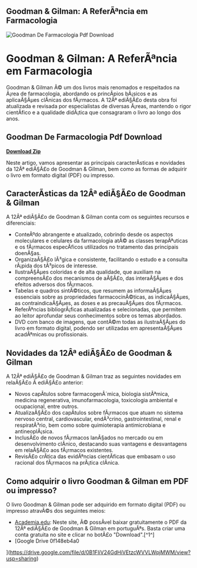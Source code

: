## Goodman & Gilman: A ReferÃªncia em Farmacologia

 
![Goodman De Farmacologia Pdf Download](https://imgv2-1-f.scribdassets.com/img/document/410390382/original/ee85e06d12/1681930315?v=1)

 
# Goodman & Gilman: A ReferÃªncia em Farmacologia
 
Goodman & Gilman Ã© um dos livros mais renomados e respeitados na Ã¡rea de farmacologia, abordando os princÃ­pios bÃ¡sicos e as aplicaÃ§Ãµes clÃ­nicas dos fÃ¡rmacos. A 12Âª ediÃ§Ã£o desta obra foi atualizada e revisada por especialistas de diversas Ã¡reas, mantendo o rigor cientÃ­fico e a qualidade didÃ¡tica que consagraram o livro ao longo dos anos.
 
## Goodman De Farmacologia Pdf Download


[**Download Zip**](https://www.google.com/url?q=https%3A%2F%2Furluss.com%2F2tKZQo&sa=D&sntz=1&usg=AOvVaw1wJup0FsYUA5gCExVRJgWp)

 
Neste artigo, vamos apresentar as principais caracterÃ­sticas e novidades da 12Âª ediÃ§Ã£o de Goodman & Gilman, bem como as formas de adquirir o livro em formato digital (PDF) ou impresso.
 
## CaracterÃ­sticas da 12Âª ediÃ§Ã£o de Goodman & Gilman
 
A 12Âª ediÃ§Ã£o de Goodman & Gilman conta com os seguintes recursos e diferenciais:
 
- ConteÃºdo abrangente e atualizado, cobrindo desde os aspectos moleculares e celulares da farmacologia atÃ© as classes terapÃªuticas e os fÃ¡rmacos especÃ­ficos utilizados no tratamento das principais doenÃ§as.
- OrganizaÃ§Ã£o lÃ³gica e consistente, facilitando o estudo e a consulta rÃ¡pida dos tÃ³picos de interesse.
- IlustraÃ§Ãµes coloridas e de alta qualidade, que auxiliam na compreensÃ£o dos mecanismos de aÃ§Ã£o, das interaÃ§Ãµes e dos efeitos adversos dos fÃ¡rmacos.
- Tabelas e quadros sintÃ©ticos, que resumem as informaÃ§Ãµes essenciais sobre as propriedades farmacocinÃ©ticas, as indicaÃ§Ãµes, as contraindicaÃ§Ãµes, as doses e as precauÃ§Ãµes dos fÃ¡rmacos.
- ReferÃªncias bibliogrÃ¡ficas atualizadas e selecionadas, que permitem ao leitor aprofundar seus conhecimentos sobre os temas abordados.
- DVD com banco de imagens, que contÃ©m todas as ilustraÃ§Ãµes do livro em formato digital, podendo ser utilizadas em apresentaÃ§Ãµes acadÃªmicas ou profissionais.

## Novidades da 12Âª ediÃ§Ã£o de Goodman & Gilman
 
A 12Âª ediÃ§Ã£o de Goodman & Gilman traz as seguintes novidades em relaÃ§Ã£o Ã  ediÃ§Ã£o anterior:

- Novos capÃ­tulos sobre farmacogenÃ´mica, biologia sistÃªmica, medicina regenerativa, imunofarmacologia, toxicologia ambiental e ocupacional, entre outros.
- AtualizaÃ§Ã£o dos capÃ­tulos sobre fÃ¡rmacos que atuam no sistema nervoso central, cardiovascular, endÃ³crino, gastrointestinal, renal e respiratÃ³rio, bem como sobre quimioterapia antimicrobiana e antineoplÃ¡sica.
- InclusÃ£o de novos fÃ¡rmacos lanÃ§ados no mercado ou em desenvolvimento clÃ­nico, destacando suas vantagens e desvantagens em relaÃ§Ã£o aos fÃ¡rmacos existentes.
- RevisÃ£o crÃ­tica das evidÃªncias cientÃ­ficas que embasam o uso racional dos fÃ¡rmacos na prÃ¡tica clÃ­nica.

## Como adquirir o livro Goodman & Gilman em PDF ou impresso?
 
O livro Goodman & Gilman pode ser adquirido em formato digital (PDF) ou impresso atravÃ©s dos seguintes meios:

- [Academia.edu](https://www.academia.edu/49202496/As_Bases_Farmacol%C3%B3gicas_da_terap%C3%AAutica_Goodman_and_Gilman_12a_Edi%C3%A7%C3%A3o): Neste site, Ã© possÃ­vel baixar gratuitamente o PDF da 12Âª ediÃ§Ã£o de Goodman & Gilman em portuguÃªs. Basta criar uma conta gratuita no site e clicar no botÃ£o "Download".[^1^]
- [Google Drive 0f148eb4a0


](https://drive.google.com/file/d/0B1FIiV24GdHiVEtzcWVVLWpjMWM/view?usp=sharing)
